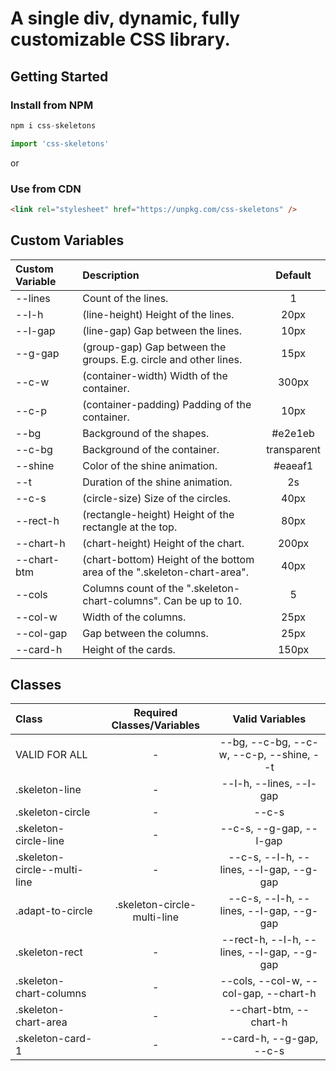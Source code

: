 # A single div, dynamic, fully customizable CSS library.

## Getting Started

### Install from NPM

```js
npm i css-skeletons
```

```js
import 'css-skeletons'
```

or

### Use from CDN

```html
<link rel="stylesheet" href="https://unpkg.com/css-skeletons" />
```

## Custom Variables

| Custom Variable | Description                                                             |   Default   |
| :-------------- | :---------------------------------------------------------------------- | :---------: |
| --lines         | Count of the lines.                                                     |      1      |
| --l-h           | (line-height) Height of the lines.                                      |    20px     |
| --l-gap         | (line-gap) Gap between the lines.                                       |    10px     |
| --g-gap         | (group-gap) Gap between the groups. E.g. circle and other lines.        |    15px     |
| --c-w           | (container-width) Width of the container.                               |    300px    |
| --c-p           | (container-padding) Padding of the container.                           |    10px     |
| --bg            | Background of the shapes.                                               |   #e2e1eb   |
| --c-bg          | Background of the container.                                            | transparent |
| --shine         | Color of the shine animation.                                           |   #eaeaf1   |
| --t             | Duration of the shine animation.                                        |     2s      |
| --c-s           | (circle-size) Size of the circles.                                      |    40px     |
| --rect-h        | (rectangle-height) Height of the rectangle at the top.                  |    80px     |
| --chart-h       | (chart-height) Height of the chart.                                     |    200px    |
| --chart-btm     | (chart-bottom) Height of the bottom area of the ".skeleton-chart-area". |    40px     |
| --cols          | Columns count of the ".skeleton-chart-columns". Can be up to 10.        |      5      |
| --col-w         | Width of the columns.                                                   |    25px     |
| --col-gap       | Gap between the columns.                                                |    25px     |
| --card-h        | Height of the cards.                                                    |    150px    |

## Classes

| Class                        | Required Classes/Variables  |              Valid Variables               |
| :--------------------------- | :-------------------------: | :----------------------------------------: |
| VALID FOR ALL                |              -              |  --bg, --c-bg, --c-w, --c-p, --shine, --t  |
| .skeleton-line               |              -              |          --l-h, --lines, --l-gap           |
| .skeleton-circle             |              -              |                   --c-s                    |
| .skeleton-circle-line        |              -              |          --c-s, --g-gap, --l-gap           |
| .skeleton-circle--multi-line |              -              |  --c-s, --l-h, --lines, --l-gap, --g-gap   |
| .adapt-to-circle             | .skeleton-circle-multi-line |  --c-s, --l-h, --lines, --l-gap, --g-gap   |
| .skeleton-rect               |              -              | --rect-h, --l-h, --lines, --l-gap, --g-gap |
| .skeleton-chart-columns      |              -              |   --cols, --col-w, --col-gap, --chart-h    |
| .skeleton-chart-area         |              -              |           --chart-btm, --chart-h           |
| .skeleton-card-1             |              -              |          --card-h, --g-gap, --c-s          |

